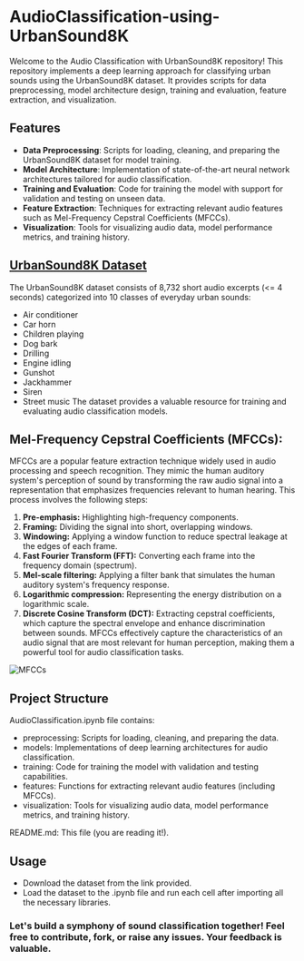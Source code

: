 # AudioClassification-using-UrbanSound8K
Welcome to the Audio Classification with UrbanSound8K repository! This repository implements a deep learning approach for classifying urban sounds using the UrbanSound8K dataset. It provides scripts for data preprocessing, model architecture design, training and evaluation, feature extraction, and visualization.

## Features
- **Data Preprocessing**: Scripts for loading, cleaning, and preparing the UrbanSound8K dataset for model training.
- **Model Architecture**: Implementation of state-of-the-art neural network architectures tailored for audio classification.
- **Training and Evaluation**: Code for training the model with support for validation and testing on unseen data.
- **Feature Extraction**: Techniques for extracting relevant audio features such as Mel-Frequency Cepstral Coefficients (MFCCs).
- **Visualization**: Tools for visualizing audio data, model performance metrics, and training history.

## [UrbanSound8K Dataset](https://www.youtube.com/redirect?event=video_description&redir_token=QUFFLUhqay1VME1ud2JweEx5MC1Fc0EzM2JMaDhRNk1NQXxBQ3Jtc0ttdFZRRWsyTlRpYVp2cnBxLVo1OGdxUTMyZXRxT2QwNXl3ZHQtdHdHV2x5Undlcm1TRXhUbXFudThKYkc4dEtfMG56MUtYa01fNnhrbkZfTFQwNnc5Q2hDOUR0NFhWQzhaSFNoaUtlWDVfMjdkdWZqUQ&q=https%3A%2F%2Furbansounddataset.weebly.com%2Fdownload-urbansound8k.html&v=cqndT517NcQ)
The UrbanSound8K dataset consists of 8,732 short audio excerpts (<= 4 seconds) categorized into 10 classes of everyday urban sounds:
- Air conditioner
- Car horn
- Children playing
- Dog bark
- Drilling
- Engine idling
- Gunshot
- Jackhammer
- Siren
- Street music
The dataset provides a valuable resource for training and evaluating audio classification models.

## Mel-Frequency Cepstral Coefficients (MFCCs):
MFCCs are a popular feature extraction technique widely used in audio processing and speech recognition. They mimic the human auditory system's perception of sound by transforming the raw audio signal into a representation that emphasizes frequencies relevant to human hearing. This process involves the following steps:
1. **Pre-emphasis:** Highlighting high-frequency components.
2. **Framing:** Dividing the signal into short, overlapping windows.
3. **Windowing:** Applying a window function to reduce spectral leakage at the edges of each frame.
4. **Fast Fourier Transform (FFT):** Converting each frame into the frequency domain (spectrum).
5. **Mel-scale filtering:** Applying a filter bank that simulates the human auditory system's frequency response.
6. **Logarithmic compression:** Representing the energy distribution on a logarithmic scale.
7. **Discrete Cosine Transform (DCT):** Extracting cepstral coefficients, which capture the spectral envelope and enhance discrimination between sounds.
MFCCs effectively capture the characteristics of an audio signal that are most relevant for human perception, making them a powerful tool for audio classification tasks.

![MFCCs](https://www.google.com/url?sa=i&url=https%3A%2F%2Fwww.researchgate.net%2Ffigure%2FMFCC-mel-frequency-cepstral-coefficients-characteristic-vectors-extraction-flow_fig1_335398843&psig=AOvVaw2qCFKIsP2ja-GruHMgbMRt&ust=1716972597374000&source=images&cd=vfe&opi=89978449&ved=0CBIQjRxqFwoTCMCC87_7r4YDFQAAAAAdAAAAABAE)

## Project Structure

AudioClassification.ipynb file contains:
- preprocessing: Scripts for loading, cleaning, and preparing the data.
- models: Implementations of deep learning architectures for audio classification.
- training: Code for training the model with validation and testing capabilities.
- features: Functions for extracting relevant audio features (including MFCCs).
- visualization: Tools for visualizing audio data, model performance metrics, and training history.
  
README.md: This file (you are reading it!).

## Usage
- Download the dataset from the link provided.
- Load the dataset to the .ipynb file and run each cell after importing all the necessary libraries.

### Let's build a symphony of sound classification together! Feel free to contribute, fork, or raise any issues. Your feedback is valuable.

